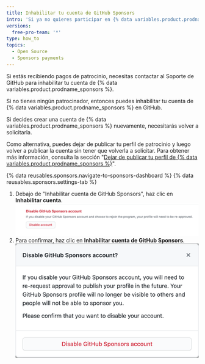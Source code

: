 ```yaml
---
title: Inhabilitar tu cuenta de GitHub Sponsors
intro: 'Si ya no quieres participar en {% data variables.product.prodname_sponsors %}, puedes inhabilitar tu cuenta de {% data variables.product.prodname_sponsors %}.'
versions:
  free-pro-team: '*'
type: how_to
topics:
  - Open Source
  - Sponsors payments
---
```


Si estás recibiendo pagos de patrocinio, necesitas contactar al Soporte de GitHub para inhabilitar tu cuenta de {% data variables.product.prodname_sponsors %}.

Si no tienes ningún patrocinador, entonces puedes inhabilitar tu cuenta de {% data variables.product.prodname_sponsors %} en GitHub.

Si decides crear una cuenta de {% data variables.product.prodname_sponsors %} nuevamente, necesitarás volver a solicitarla.

Como alternativa, puedes dejar de publicar tu perfil de patrocinio y luego volver a publicar la cuenta sin tener que volverla a solicitar. Para obtener más información, consulta la sección "[Dejar de publicar tu perfil de {% data variables.product.prodname_sponsors %}](/sponsors/receiving-sponsorships-through-github-sponsors/unpublishing-your-github-sponsors-profile)".

{% data reusables.sponsors.navigate-to-sponsors-dashboard %}
{% data reusables.sponsors.settings-tab %}
1. Debajo de "Inhabilitar cuenta de GitHub Sponsors", haz clic en **Inhabilitar cuenta**.  
   ![Botón de "Inhabilitar tu cuenta"](/assets/images/help/sponsors/disable-your-account-button.png)
2. Para confirmar, haz clic en **Inhabilitar cuenta de GitHub Sponsors**. ![Botón de "Inhabilitar cuenta de GitHub Sponsors"](/assets/images/help/sponsors/disable-github-sponsors-account-dialog.png)
